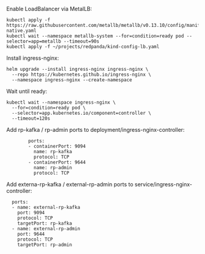 Enable LoadBalancer via MetalLB:

```
kubectl apply -f https://raw.githubusercontent.com/metallb/metallb/v0.13.10/config/manifests/metallb-native.yaml
kubectl wait --namespace metallb-system --for=condition=ready pod --selector=app=metallb --timeout=90s
kubectl apply -f ~/projects/redpanda/kind-config-lb.yaml
```

Install ingress-nginx:

```
helm upgrade --install ingress-nginx ingress-nginx \
  --repo https://kubernetes.github.io/ingress-nginx \
  --namespace ingress-nginx --create-namespace
```

Wait until ready:

```
kubectl wait --namespace ingress-nginx \
  --for=condition=ready pod \
  --selector=app.kubernetes.io/component=controller \
  --timeout=120s
```

Add rp-kafka / rp-admin ports to deployment/ingress-nginx-controller:

```
        ports:
        - containerPort: 9094
          name: rp-kafka
          protocol: TCP
        - containerPort: 9644
          name: rp-admin
          protocol: TCP
```

Add externa-rp-kafka / external-rp-admin ports to service/ingress-nginx-controller:

```
  ports:
  - name: external-rp-kafka
    port: 9094
    protocol: TCP
    targetPort: rp-kafka
  - name: external-rp-admin
    port: 9644
    protocol: TCP
    targetPort: rp-admin
```